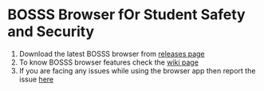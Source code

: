 # BOSSS Browser fOr Student Safety and Security
1. Download the latest BOSSS browser from [releases page](https://github.com/abhimanyutherobot/kmit-bosss/releases)
1. To know BOSSS browser features check the [wiki page](https://github.com/abhimanyutherobot/kmit-bosss/wiki/BOSSS-Browser-fOr-Student-Safety-and-Security)
1. If you are facing any issues while using the browser app then report the issue [here](https://github.com/abhimanyutherobot/kmit-bosss/issues)
